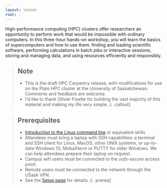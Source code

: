 ```yaml
---
layout: lesson
root: .
---
```


High-performance computing (HPC) clusters offer researchers an opportunity to
perform work that would be impossible with ordinary computers. In this
three-hour hands-on workshop, you will learn the basics of supercomputers and
how to use them: finding and loading scientific software, performing
calculations in batch jobs or interactive sessions, storing and managing data,
and using resources efficiently and responsibly.

> ## Note
>
> - This is the draft HPC Carpentry release, with modifications for use on the
>   Plato HPC cluster at the University of Saskatchewan. Comments and feedback
>   are welcome.
> - I'd like to thank Olivier Fisette for building the vast majority of this
>   material and making my life very simple.
{: .callout}

> ## Prerequisites
> - [Introduction to the Linux command line](https://wiki.usask.ca/x/CoAObw) or
>   equivalent skills
> - Attendees must bring a laptop with SSH capabilities: a terminal and SSH
>   client for Linux, MacOS, other UNIX systems, or up-to-date Windows 10;
>   MobaXterm or PUTTY for older Windows. We can help attendees prepare their
>   laptop on request.
> - Campus wifi users must be connected to the *uofs-secure* access point.
> - Remote users must be connected to the network through the USask VPN.
> - See the [Setup page](setup.md) for details.
{: .prereq}

